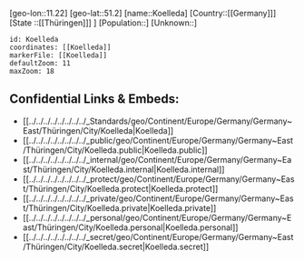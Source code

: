 ﻿---
location: [51.2,11.22]
mapzoom: [7,12] 
mapmarker: city 
type: City
tags:
- geo/City


SpocWebEntityId: 31737
isDeleted: false
confidential: public

---
[geo-lon::11.22]
[geo-lat::51.2]
[name::Koelleda]
[Country::[[Germany]]]
[State ::[[Thüringen]]] ]
[Population::]
[Unknown::]


```leaflet
id: Koelleda
coordinates: [[Koelleda]]
markerFile: [[Koelleda]]
defaultZoom: 11 
maxZoom: 18
```


## Confidential Links & Embeds: 
- [[../../../../../../../../_Standards/geo/Continent/Europe/Germany/Germany~East/Thüringen/City/Koelleda|Koelleda]] 
- [[../../../../../../../../_public/geo/Continent/Europe/Germany/Germany~East/Thüringen/City/Koelleda.public|Koelleda.public]] 
- [[../../../../../../../../_internal/geo/Continent/Europe/Germany/Germany~East/Thüringen/City/Koelleda.internal|Koelleda.internal]] 
- [[../../../../../../../../_protect/geo/Continent/Europe/Germany/Germany~East/Thüringen/City/Koelleda.protect|Koelleda.protect]] 
- [[../../../../../../../../_private/geo/Continent/Europe/Germany/Germany~East/Thüringen/City/Koelleda.private|Koelleda.private]] 
- [[../../../../../../../../_personal/geo/Continent/Europe/Germany/Germany~East/Thüringen/City/Koelleda.personal|Koelleda.personal]] 
- [[../../../../../../../../_secret/geo/Continent/Europe/Germany/Germany~East/Thüringen/City/Koelleda.secret|Koelleda.secret]] 
